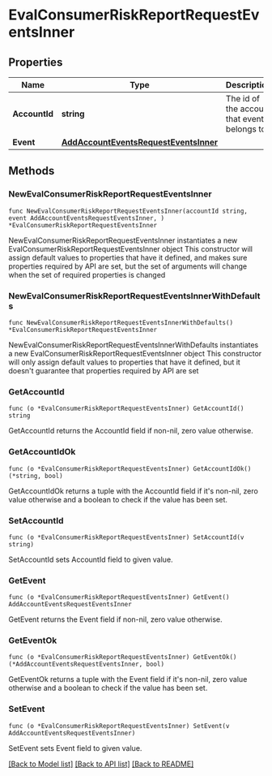# EvalConsumerRiskReportRequestEventsInner

## Properties

Name | Type | Description | Notes
------------ | ------------- | ------------- | -------------
**AccountId** | **string** | The id of the account that event belongs to | 
**Event** | [**AddAccountEventsRequestEventsInner**](AddAccountEventsRequestEventsInner.md) |  | 

## Methods

### NewEvalConsumerRiskReportRequestEventsInner

`func NewEvalConsumerRiskReportRequestEventsInner(accountId string, event AddAccountEventsRequestEventsInner, ) *EvalConsumerRiskReportRequestEventsInner`

NewEvalConsumerRiskReportRequestEventsInner instantiates a new EvalConsumerRiskReportRequestEventsInner object
This constructor will assign default values to properties that have it defined,
and makes sure properties required by API are set, but the set of arguments
will change when the set of required properties is changed

### NewEvalConsumerRiskReportRequestEventsInnerWithDefaults

`func NewEvalConsumerRiskReportRequestEventsInnerWithDefaults() *EvalConsumerRiskReportRequestEventsInner`

NewEvalConsumerRiskReportRequestEventsInnerWithDefaults instantiates a new EvalConsumerRiskReportRequestEventsInner object
This constructor will only assign default values to properties that have it defined,
but it doesn't guarantee that properties required by API are set

### GetAccountId

`func (o *EvalConsumerRiskReportRequestEventsInner) GetAccountId() string`

GetAccountId returns the AccountId field if non-nil, zero value otherwise.

### GetAccountIdOk

`func (o *EvalConsumerRiskReportRequestEventsInner) GetAccountIdOk() (*string, bool)`

GetAccountIdOk returns a tuple with the AccountId field if it's non-nil, zero value otherwise
and a boolean to check if the value has been set.

### SetAccountId

`func (o *EvalConsumerRiskReportRequestEventsInner) SetAccountId(v string)`

SetAccountId sets AccountId field to given value.


### GetEvent

`func (o *EvalConsumerRiskReportRequestEventsInner) GetEvent() AddAccountEventsRequestEventsInner`

GetEvent returns the Event field if non-nil, zero value otherwise.

### GetEventOk

`func (o *EvalConsumerRiskReportRequestEventsInner) GetEventOk() (*AddAccountEventsRequestEventsInner, bool)`

GetEventOk returns a tuple with the Event field if it's non-nil, zero value otherwise
and a boolean to check if the value has been set.

### SetEvent

`func (o *EvalConsumerRiskReportRequestEventsInner) SetEvent(v AddAccountEventsRequestEventsInner)`

SetEvent sets Event field to given value.



[[Back to Model list]](../README.md#documentation-for-models) [[Back to API list]](../README.md#documentation-for-api-endpoints) [[Back to README]](../README.md)


